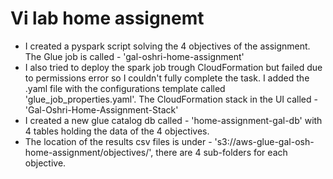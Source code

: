 # Vi lab home assignemt
- I created a pyspark script solving the 4 objectives of the assignment. The Glue job is called - 'gal-oshri-home-assignment'
- I also tried to deploy the spark job trough CloudFormation but failed due to permissions error so I couldn't fully complete the task. I added the .yaml file with the configurations template called 'glue_job_properties.yaml'. The CloudFormation stack in the UI called - 'Gal-Oshri-Home-Assignment-Stack'
- I created a new glue catalog db called - 'home-assignment-gal-db' with 4 tables holding the data of the 4 objectives.
- The location of the results csv files is under - 's3://aws-glue-gal-osh-home-assignment/objectives/', there are 4 sub-folders for each objective.
